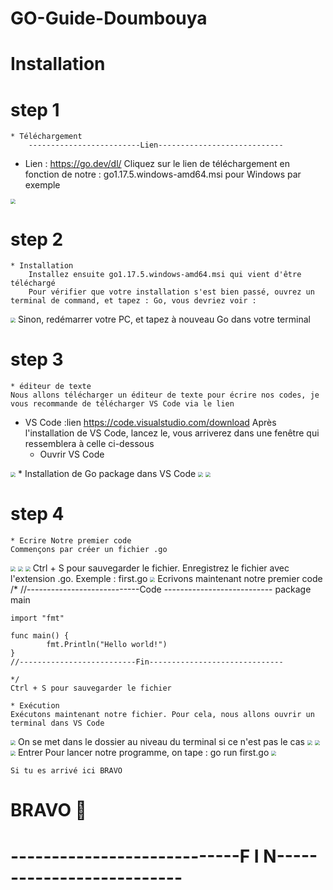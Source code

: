 # GO-Guide-Doumbouya


# Installation
# step 1 
	* Téléchargement
		-------------------------Lien----------------------------
* Lien : https://go.dev/dl/
		Cliquez sur le lien de téléchargement en fonction de notre : go1.17.5.windows-amd64.msi pour Windows par exemple
<img src="https://cdn.discordapp.com/attachments/917033946758402048/918874336977379378/download_golang.png" style="zoom:50%;" />

# step 2
	* Installation
		Installez ensuite go1.17.5.windows-amd64.msi qui vient d'être téléchargé
		Pour vérifier que votre installation s'est bien passé, ouvrez un terminal de command, et tapez : Go, vous devriez voir :
<img src="https://cdn.discordapp.com/attachments/917033946758402048/918875034192326686/unknown.png" style="zoom:50%;" />
	Sinon, redémarrer votre PC, et tapez à nouveau Go dans votre terminal

# step 3
	* éditeur de texte
	Nous allons télécharger un éditeur de texte pour écrire nos codes, je vous recommande de télécharger VS Code via le lien
* VS Code :lien https://code.visualstudio.com/download
	Après l'installation de VS Code, lancez le, vous arriverez dans une fenêtre qui ressemblera à celle ci-dessous
	* Ouvrir VS Code
<img src="https://cdn.discordapp.com/attachments/917033946758402048/918877349624315924/unknown.png" style="zoom:50%;" />
	* Installation de Go package dans VS Code
<img src="https://cdn.discordapp.com/attachments/917033946758402048/918877964110823434/unknown.png" style="zoom:50%;" />
<img src="https://cdn.discordapp.com/attachments/917033946758402048/918877964337295461/unknown.pngg" style="zoom:50%;" />

# step 4
	* Ecrire Notre premier code
	Commençons par créer un fichier .go
<img src="https://cdn.discordapp.com/attachments/917033946758402048/918878845799653446/unknown.png" style="zoom:50%;" />

<img src="https://cdn.discordapp.com/attachments/917033946758402048/918878846160359454/unknown.png" style="zoom:50%;" />

<img src="https://cdn.discordapp.com/attachments/917033946758402048/918878846554603540/unknown.png" style="zoom:50%;" />
	Ctrl + S pour sauvegarder le fichier. Enregistrez le fichier avec l'extension .go. 
	Exemple : first.go
<img src="https://cdn.discordapp.com/attachments/917033946758402048/918879338751983666/unknown.png" style="zoom:50%;" />
	Ecrivons maintenant notre premier code
	/*
	//----------------------------Code ---------------------------
	package main

	import "fmt"

	func main() {
    		fmt.Println("Hello world!")
	}
	//--------------------------Fin------------------------------
	
	*/
	Ctrl + S pour sauvegarder le fichier
	
	* Exécution
	Exécutons maintenant notre fichier. Pour cela, nous allons ouvrir un terminal dans VS Code
<img src="https://cdn.discordapp.com/attachments/917033946758402048/918880191714062346/unknown.png" style="zoom:50%;" />
	On se met dans le dossier au niveau du terminal si ce n'est pas le cas

<img src="https://cdn.discordapp.com/attachments/917033946758402048/918880770452516964/unknown.png" style="zoom:50%;" />

<img src="https://cdn.discordapp.com/attachments/917033946758402048/918880770746109972/unknown.png" style="zoom:50%;" />

<img src="https://cdn.discordapp.com/attachments/917033946758402048/918880770746109972/unknown.png" style="zoom:50%;" />
	Entrer
	Pour lancer notre programme, on tape : go run first.go

<img src="https://cdn.discordapp.com/attachments/917033946758402048/918881193334829097/unknown.png" style="zoom:50%;" />

	Si tu es arrivé ici BRAVO

# BRAVO 🥇

# ----------------------------F  I  N--------------------------
